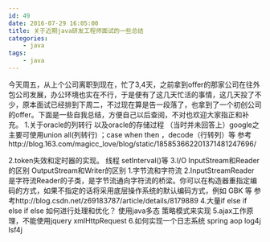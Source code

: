 ```yaml
---
id: 49
date: 2016-07-29 16:05:00
title: 关于近期java研发工程师面试的一些总结
categories:
    - java
tags:
    - java
---
```


 今天周五，从上个公司离职到现在，忙了3,4天，之前拿到offer的那家公司在往外包公司发展，办公环境也实在不行，于是便有了这几天忙活的事情，这几天投了不少，原本面试已经排到下周二，不过现在算是告一段落了，也拿到了一个初创公司的offer。下面是一些自我总结，方便自己以后查阅，不对也欢迎大家指正和补充。
1.关于oracle的列转行 以及oracle的存储过程
（当时并未回答上）google之主要可使用union all(列转行) ；case when then ，decode（行转列）等
参考http://blog.163.com/magicc_love/blog/static/185853662201371481247696/

2.token失效和定时器的实现。
	线程 setInterval()等
3.I/O InputStream和Reader的区别  OutputStream和Writer的区别
   1.字节流和字符流
   2.InputStreamReader 是字符流Reader的子类，是字节流通向字符流的桥梁。你可以在构造器重指定编码的方式，如果不指定的话将采用底层操作系统的默认编码方式，例如 GBK 等
   参考http://blog.csdn.net/z69183787/article/details/8179889
4.大量if else if else if else 如何进行处理和优化？
 使用java多态 策略模式来实现
5.ajax工作原理，不能使用jquery
	xmlHttpRequest
6.如何实现一个日志系统
spring aop log4j lsf4j



